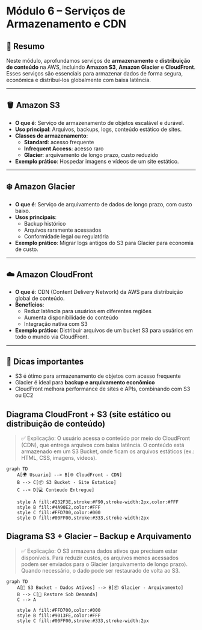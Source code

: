 # Módulo 6 – Serviços de Armazenamento e CDN

## 📌 Resumo
Neste módulo, aprofundamos serviços de **armazenamento** e **distribuição de conteúdo** na AWS, incluindo **Amazon S3**, **Amazon Glacier** e **CloudFront**. Esses serviços são essenciais para armazenar dados de forma segura, econômica e distribuí-los globalmente com baixa latência.

---

## 🪣 Amazon S3

- **O que é**: Serviço de armazenamento de objetos escalável e durável.  
- **Uso principal**: Arquivos, backups, logs, conteúdo estático de sites.  
- **Classes de armazenamento**:
  - **Standard**: acesso frequente  
  - **Infrequent Access**: acesso raro  
  - **Glacier**: arquivamento de longo prazo, custo reduzido  
- **Exemplo prático**: Hospedar imagens e vídeos de um site estático.

---

## ❄️ Amazon Glacier

- **O que é**: Serviço de arquivamento de dados de longo prazo, com custo baixo.  
- **Usos principais**:
  - Backup histórico  
  - Arquivos raramente acessados  
  - Conformidade legal ou regulatória  
- **Exemplo prático**: Migrar logs antigos do S3 para Glacier para economia de custo.

---

## ☁️ Amazon CloudFront

- **O que é**: CDN (Content Delivery Network) da AWS para distribuição global de conteúdo.  
- **Benefícios**:
  - Reduz latência para usuários em diferentes regiões  
  - Aumenta disponibilidade do conteúdo  
  - Integração nativa com S3  
- **Exemplo prático**: Distribuir arquivos de um bucket S3 para usuários em todo o mundo via CloudFront.

---

## 🎯 Dicas importantes

- S3 é ótimo para armazenamento de objetos com acesso frequente  
- Glacier é ideal para **backup e arquivamento econômico**  
- CloudFront melhora performance de sites e APIs, combinando com S3 ou EC2

## Diagrama CloudFront + S3 (site estático ou distribuição de conteúdo)

>✅ Explicação: O usuário acessa o conteúdo por meio do CloudFront (CDN), que entrega arquivos com baixa latência. O conteúdo está armazenado em um S3 Bucket, onde ficam os arquivos estáticos (ex.: HTML, CSS, imagens, vídeos).

```mermaid
graph TD
    A[🌍 Usuario] --> B[🌐 CloudFront - CDN]
    B --> C[📦 S3 Bucket - Site Estatico]
    C --> D[💻 Conteudo Entregue]

    style A fill:#232F3E,stroke:#F90,stroke-width:2px,color:#FFF
    style B fill:#4A90E2,color:#FFF
    style C fill:#FFD700,color:#000
    style D fill:#00FF00,stroke:#333,stroke-width:2px
```
## Diagrama S3 + Glacier – Backup e Arquivamento

>✅ Explicação: O S3 armazena dados ativos que precisam estar disponíveis. Para reduzir custos, os arquivos menos acessados podem ser enviados para o Glacier (arquivamento de longo prazo). Quando necessário, o dado pode ser restaurado de volta ao S3. 

```mermaid
graph TD
    A[📁 S3 Bucket - Dados Ativos] --> B[📦 Glacier - Arquivamento]
    B --> C[🔄 Restore Sob Demanda]
    C --> A

    style A fill:#FFD700,color:#000
    style B fill:#9013FE,color:#FFF
    style C fill:#00FF00,stroke:#333,stroke-width:2px
```
